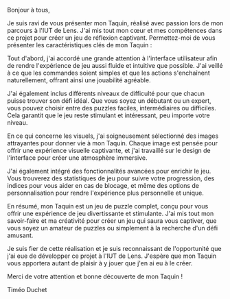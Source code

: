 Bonjour à tous,

Je suis ravi de vous présenter mon Taquin, réalisé avec passion lors de mon parcours à l'IUT de Lens. J'ai mis tout mon cœur et mes compétences dans ce projet pour créer un jeu de réflexion captivant. Permettez-moi de vous présenter les caractéristiques clés de mon Taquin :

Tout d'abord, j'ai accordé une grande attention à l'interface utilisateur afin de rendre l'expérience de jeu aussi fluide et intuitive que possible. J'ai veillé à ce que les commandes soient simples et que les actions s'enchaînent naturellement, offrant ainsi une jouabilité agréable.

J'ai également inclus différents niveaux de difficulté pour que chacun puisse trouver son défi idéal. Que vous soyez un débutant ou un expert, vous pouvez choisir entre des puzzles faciles, intermédiaires ou difficiles. Cela garantit que le jeu reste stimulant et intéressant, peu importe votre niveau.

En ce qui concerne les visuels, j'ai soigneusement sélectionné des images attrayantes pour donner vie à mon Taquin. Chaque image est pensée pour offrir une expérience visuelle captivante, et j'ai travaillé sur le design de l'interface pour créer une atmosphère immersive.

J'ai également intégré des fonctionnalités avancées pour enrichir le jeu. Vous trouverez des statistiques de jeu pour suivre votre progression, des indices pour vous aider en cas de blocage, et même des options de personnalisation pour rendre l'expérience plus personnelle et unique.

En résumé, mon Taquin est un jeu de puzzle complet, conçu pour vous offrir une expérience de jeu divertissante et stimulante. J'ai mis tout mon savoir-faire et ma créativité pour créer un jeu qui saura vous captiver, que vous soyez un amateur de puzzles ou simplement à la recherche d'un défi amusant.

Je suis fier de cette réalisation et je suis reconnaissant de l'opportunité que j'ai eue de développer ce projet à l'IUT de Lens. J'espère que mon Taquin vous apportera autant de plaisir à y jouer que j'en ai eu à le créer.

Merci de votre attention et bonne découverte de mon Taquin !

Timéo Duchet
